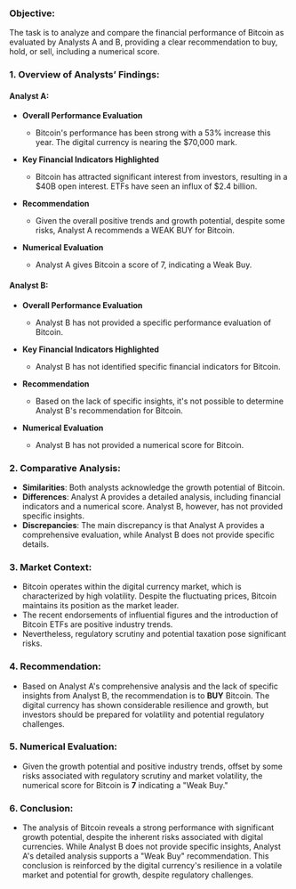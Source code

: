 ### Objective:
The task is to analyze and compare the financial performance of Bitcoin as evaluated by Analysts A and B, providing a clear recommendation to buy, hold, or sell, including a numerical score.

### 1. Overview of Analysts’ Findings:

#### Analyst A:
- **Overall Performance Evaluation**
   - Bitcoin's performance has been strong with a 53% increase this year. The digital currency is nearing the $70,000 mark.

- **Key Financial Indicators Highlighted**
   - Bitcoin has attracted significant interest from investors, resulting in a $40B open interest. ETFs have seen an influx of $2.4 billion.

- **Recommendation**
   - Given the overall positive trends and growth potential, despite some risks, Analyst A recommends a WEAK BUY for Bitcoin.

- **Numerical Evaluation**
   - Analyst A gives Bitcoin a score of 7, indicating a Weak Buy. 

#### Analyst B:
- **Overall Performance Evaluation**
   - Analyst B has not provided a specific performance evaluation of Bitcoin. 

- **Key Financial Indicators Highlighted**
   - Analyst B has not identified specific financial indicators for Bitcoin. 

- **Recommendation**
   - Based on the lack of specific insights, it's not possible to determine Analyst B's recommendation for Bitcoin.

- **Numerical Evaluation**
   - Analyst B has not provided a numerical score for Bitcoin.

### 2. Comparative Analysis:
- **Similarities**: Both analysts acknowledge the growth potential of Bitcoin.
- **Differences**: Analyst A provides a detailed analysis, including financial indicators and a numerical score. Analyst B, however, has not provided specific insights.
- **Discrepancies**: The main discrepancy is that Analyst A provides a comprehensive evaluation, while Analyst B does not provide specific details.

### 3. Market Context:
- Bitcoin operates within the digital currency market, which is characterized by high volatility. Despite the fluctuating prices, Bitcoin maintains its position as the market leader.
- The recent endorsements of influential figures and the introduction of Bitcoin ETFs are positive industry trends.
- Nevertheless, regulatory scrutiny and potential taxation pose significant risks.

### 4. Recommendation:
- Based on Analyst A's comprehensive analysis and the lack of specific insights from Analyst B, the recommendation is to **BUY** Bitcoin. The digital currency has shown considerable resilience and growth, but investors should be prepared for volatility and potential regulatory challenges.

### 5. Numerical Evaluation:
- Given the growth potential and positive industry trends, offset by some risks associated with regulatory scrutiny and market volatility, the numerical score for Bitcoin is **7** indicating a "Weak Buy."

### 6. Conclusion:
- The analysis of Bitcoin reveals a strong performance with significant growth potential, despite the inherent risks associated with digital currencies. While Analyst B does not provide specific insights, Analyst A's detailed analysis supports a "Weak Buy" recommendation. This conclusion is reinforced by the digital currency's resilience in a volatile market and potential for growth, despite regulatory challenges.